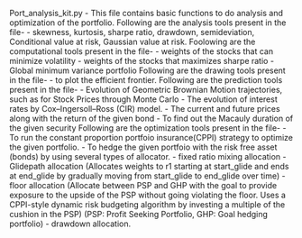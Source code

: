 Port_analysis_kit.py - This file contains basic functions to do analysis and optimization of the portfolio.
					   Following are the analysis tools present in the file-
                       - skewness, kurtosis, sharpe ratio, drawdown, semideviation, Conditional value at risk, Gaussian value at risk.
                       Foolowing are the computational tools present in the file-
                       - weights of the stocks that can minimize volatility
                       - weights of the stocks that maximizes sharpe ratio
                       - Global minimum variance portfolio
                       Following are the drawing tools present in the file-
                       - to plot the efficient frontier.
                       Following are the prediction tools present in the file-
                       - Evolution of Geometric Brownian Motion trajectories, such as for Stock Prices through Monte Carlo
                       - The evolution of interest rates by Cox–Ingersoll–Ross (CIR) model.
                       - The current and future prices along with the return of the given bond
                       - To find out the Macauly duration of the given security
                       Following are the optimization tools present in the file-
                       - To run the constant proportion portfoio insurance(CPPI) strategy to optimize the given portfolio.
                       - To hedge the given portfoio with the risk free asset (bonds) by using several types of allocator.
                                - fixed ratio mixing allocation
                                - Glidepath allocation (Allocates weights to r1 starting at start_glide and ends at end_glide
                                                        by gradually moving from start_glide to end_glide over time)
                                - floor allocation (Allocate between PSP and GHP with the goal to provide exposure to the upside
                                                    of the PSP without going violating the floor. Uses a CPPI-style dynamic risk budgeting algorithm by investing a multiple
                                                    of the cushion in the PSP)
                                                    (PSP: Profit Seeking Portfolio, GHP: Goal hedging portfolio)
                                - drawdown allocation.
                          
                       
                       
